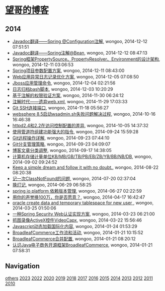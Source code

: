 # [望哥的博客](http://blog.sisopipo.com)

## 2014
* [Javadoc翻译——Spring @Configuration注解](/2014/2014-12-12-javadoc-spring-configuration), wongoo, 2014-12-12 07:51:51
* [Javadoc翻译——Spring注解@Bean](/2014/2014-12-12-javadoc-spring-bean), wongoo, 2014-12-12 08:47:13
* [Spring框架PropertySource、PropertyResolver、Environment的设计架构](/2014/2014-12-11-spring-propertysource-propertyresolver-environment), wongoo, 2014-12-11 03:06:53
* [Spring项目参数配置方案](/2014/2014-12-11-spring-configuration), wongoo, 2014-12-11 08:43:00
* [Web应用异常日志记录优化方案](/2014/2014-12-05-web-error-log-method), wongoo, 2014-12-05 07:08:50
* [Jboss应用管理命令](/2014/2014-12-04-jboss-commands), wongoo, 2014-12-04 02:21:56
* [日志归档bash脚本](/2014/2014-12-03-shell-for-log-achive), wongoo, 2014-12-03 10:20:29
* [基于注解的权限验证方案](/2014/2014-11-30-annotation-auth), wongoo, 2014-11-30 06:24:12
* [注解时代——遗弃web.xml](/2014/2014-11-29-deprecate-web-xml), wongoo, 2014-11-29 17:03:33
* [Git SSH连接端口](/2014/2014-11-18-git-ssh-port), wongoo, 2014-11-18 05:56:27
* [websphere 8.5启动wsadmin.sh失败问题解决过程](/2014/2014-10-16-websphere-8-5-wsadmin-sh-problem), wongoo, 2014-10-16 16:46:38
* [httpd2.4和2.2在访问控制配置的差异](/2014/2014-10-05-diff-of-http24-and-22), wongoo, 2014-10-05 14:37:32
* [使用管道符组建功能强大的指令](/2014/2014-09-24-using-pipe-operator-to-impl-powful-commands), wongoo, 2014-09-24 15:59:28
* [Git远程操作详解](/2014/2014-09-23-git-remote-commands), wongoo, 2014-09-23 07:44:10
* [Git分支管理策略](/2014/2014-09-23-git-branch-mangement), wongoo, 2014-09-23 04:09:07
* [博客文章分类调整](/2014/2014-09-17-adjust-blog-category), wongoo, 2014-09-17 14:38:05
* [计算机存储计量单位KB/MB/GB/TB/PB/EB/ZB/YB/BB/NB/DB](/2014/2014-09-02-computer-unit-kbmbgbtbpbebzbybbbnbdb), wongoo, 2014-09-02 09:24:52
* [Keep a simple dream and follow it with no doubt.](/2014/2014-08-22-keep-a-simple-dream-and-follow-it-with-no-doubt), wongoo, 2014-08-22 08:20:38
* [记一次ClassNotFound的问题](/2014/2014-07-20-classnotfound-problem), wongoo, 2014-07-20 02:37:04
* [换灯记](/2014/2014-06-29-replace-light), wongoo, 2014-06-29 06:58:25
* [spring io platform 依赖版本管理](/2014/2014-06-27-spring-io-platform-dependencies), wongoo, 2014-06-27 02:22:59
* [用你的声誉换100万，你是否愿意？](/2014/2014-04-17-100million-or-reputation), wongoo, 2014-04-17 16:42:47
* [oracle create data and temporary tablespace for new user ](/2014/2014-03-25-oracle-create-data-and-temporary-tablespace-for-new-user), wongoo, 2014-03-25 01:50:06
* [一种Spring Security Web认证实现方案](/2014/2014-03-23-spring-security-web-auth-plan), wongoo, 2014-03-23 06:21:00
* [抓图录像ActiveX控件VideoCapx](/2014/2014-03-22-activex-videocapx-video-capture), wongoo, 2014-03-22 15:56:46
* [Javascript动态加载国际化内容](/2014/2014-01-24-javascript-dynamic-load-i18n), wongoo, 2014-01-24 01:53:29
* [BroadleafCommerce工作流和活动](/2014/2014-01-21-broadleafcommerce-workflow-and-activity), wongoo, 2014-01-21 10:15:52
* [BroadleafCommerce合并配置](/2014/2014-01-21-broadleafcommerce-merge-config), wongoo, 2014-01-21 08:20:12
* [认识Java电子商务开源框架BroadleafCommerce](/2014/2014-01-21-about-broadleafcommerce), wongoo, 2014-01-21 07:58:31

## Navigation
[others](/others/)
[2023](/2023/)
[2022](/2022/)
[2020](/2020/)
[2019](/2019/)
[2018](/2018/)
[2017](/2017/)
[2016](/2016/)
[2015](/2015/)
[2014](/2014/)
[2013](/2013/)
[2012](/2012/)
[2011](/2011/)
[2010](/2010/)
